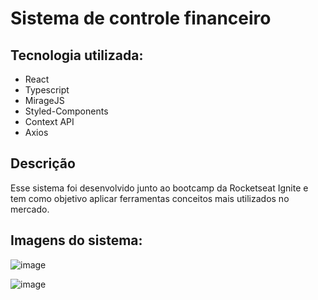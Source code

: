 # Sistema de controle financeiro
## Tecnologia utilizada:
- React
- Typescript
- MirageJS
- Styled-Components
- Context API
- Axios

## Descrição
Esse sistema foi desenvolvido junto ao bootcamp da Rocketseat Ignite e tem como objetivo aplicar ferramentas conceitos mais utilizados no mercado.

## Imagens do sistema:

![image](https://user-images.githubusercontent.com/57181181/179266801-83421a9d-17b3-4c35-97dc-5dc3d6fe69b1.png)

![image](https://user-images.githubusercontent.com/57181181/179266933-d9b59756-d673-46b9-80bd-760ea9037e26.png)
